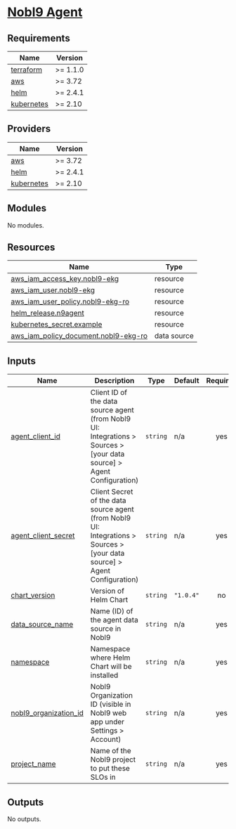 # [Nobl9 Agent](https://docs.nobl9.com/Nobl9_Agent)

<!-- BEGIN_TF_DOCS -->
## Requirements

| Name | Version |
|------|---------|
| <a name="requirement_terraform"></a> [terraform](#requirement\_terraform) | >= 1.1.0 |
| <a name="requirement_aws"></a> [aws](#requirement\_aws) | >= 3.72 |
| <a name="requirement_helm"></a> [helm](#requirement\_helm) | >= 2.4.1 |
| <a name="requirement_kubernetes"></a> [kubernetes](#requirement\_kubernetes) | >= 2.10 |

## Providers

| Name | Version |
|------|---------|
| <a name="provider_aws"></a> [aws](#provider\_aws) | >= 3.72 |
| <a name="provider_helm"></a> [helm](#provider\_helm) | >= 2.4.1 |
| <a name="provider_kubernetes"></a> [kubernetes](#provider\_kubernetes) | >= 2.10 |

## Modules

No modules.

## Resources

| Name | Type |
|------|------|
| [aws_iam_access_key.nobl9-ekg](https://registry.terraform.io/providers/hashicorp/aws/latest/docs/resources/iam_access_key) | resource |
| [aws_iam_user.nobl9-ekg](https://registry.terraform.io/providers/hashicorp/aws/latest/docs/resources/iam_user) | resource |
| [aws_iam_user_policy.nobl9-ekg-ro](https://registry.terraform.io/providers/hashicorp/aws/latest/docs/resources/iam_user_policy) | resource |
| [helm_release.n9agent](https://registry.terraform.io/providers/hashicorp/helm/latest/docs/resources/release) | resource |
| [kubernetes_secret.example](https://registry.terraform.io/providers/hashicorp/kubernetes/latest/docs/resources/secret) | resource |
| [aws_iam_policy_document.nobl9-ekg-ro](https://registry.terraform.io/providers/hashicorp/aws/latest/docs/data-sources/iam_policy_document) | data source |

## Inputs

| Name | Description | Type | Default | Required |
|------|-------------|------|---------|:--------:|
| <a name="input_agent_client_id"></a> [agent\_client\_id](#input\_agent\_client\_id) | Client ID of the data source agent (from Nobl9 UI: Integrations > Sources > [your data source] > Agent Configuration) | `string` | n/a | yes |
| <a name="input_agent_client_secret"></a> [agent\_client\_secret](#input\_agent\_client\_secret) | Client Secret of the data source agent (from Nobl9 UI: Integrations > Sources > [your data source] > Agent Configuration) | `string` | n/a | yes |
| <a name="input_chart_version"></a> [chart\_version](#input\_chart\_version) | Version of Helm Chart | `string` | `"1.0.4"` | no |
| <a name="input_data_source_name"></a> [data\_source\_name](#input\_data\_source\_name) | Name (ID) of the agent data source in Nobl9 | `string` | n/a | yes |
| <a name="input_namespace"></a> [namespace](#input\_namespace) | Namespace where Helm Chart will be installed | `string` | n/a | yes |
| <a name="input_nobl9_organization_id"></a> [nobl9\_organization\_id](#input\_nobl9\_organization\_id) | Nobl9 Organization ID (visible in Nobl9 web app under Settings > Account) | `string` | n/a | yes |
| <a name="input_project_name"></a> [project\_name](#input\_project\_name) | Name of the Nobl9 project to put these SLOs in | `string` | n/a | yes |

## Outputs

No outputs.
<!-- END_TF_DOCS -->
